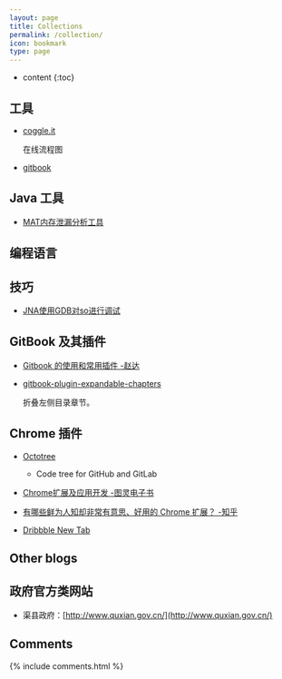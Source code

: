 ```yaml
---
layout: page
title: Collections
permalink: /collection/
icon: bookmark
type: page
---
```


* content
{:toc}

## 工具

* [coggle.it](https://coggle.it/)

    在线流程图
* [gitbook](https://legacy.gitbook.com/explore)

## Java 工具

* [MAT内存泄漏分析工具](http://www.eclipse.org/mat/)


## 编程语言

## 技巧
* [JNA使用GDB对so进行调试](http://returntojava.blogspot.jp/2008/11/overcome-java-jni-gdb-errors-on.html) 



## GitBook 及其插件

* [Gitbook 的使用和常用插件 -赵达](http://zhaoda.net/2015/11/09/gitbook-plugins/)
* [gitbook-plugin-expandable-chapters](https://plugins.gitbook.com/plugin/expandable-chapters)

    折叠左侧目录章节。

    <!-- ![](http://ww4.sinaimg.cn/large/7011d6cfjw1f08kmplbj1j20gn05l0tk.jpg) -->

## Chrome 插件
- [Octotree](https://chrome.google.com/webstore/detail/octotree/bkhaagjahfmjljalopjnoealnfndnagc)

    - Code tree for GitHub and GitLab

* [Chrome扩展及应用开发 -图灵电子书](http://www.ituring.com.cn/minibook/950)

* [有哪些鲜为人知却非常有意思、好用的 Chrome 扩展？ -知乎](https://www.zhihu.com/question/23228162#answer-28057391)
* [Dribbble New Tab](https://chrome.google.com/webstore/detail/dribbble-new-tab/hmhjbefkpednjogghoibpejdmemkinbn)

## Other blogs
## 政府官方类网站
* 渠县政府：[http://www.quxian.gov.cn/](http://www.quxian.gov.cn/)

## Comments

{% include comments.html %}

